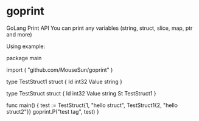 # goprint

GoLang Print API
You can print any variables (string, struct, slice, map, ptr and more)

Using example:

package main

import (
	"github.com/MouseSun/goprint"
)

type TestStruct1 struct {
	Id    int32
	Value string
}

type TestStruct struct {
	Id    int32
	Value string
	St    TestStruct1
}

func main() {
	test := TestStruct{1, "hello struct", TestStruct1{2, "hello struct2"}}
	goprint.P("test tag", test)
}